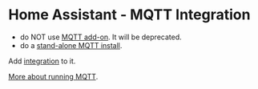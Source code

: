 # Home Assistant - MQTT Integration


* do NOT use
[MQTT add-on](https://github.com/home-assistant/addons/blob/master/mosquitto/DOCS.md).
It will be deprecated.
* do a [stand-alone MQTT install](../proxmox/mqtt.md).

Add [integration](https://www.home-assistant.io/integrations/mqtt/) to it.

[More about running MQTT](mqtt.html).
